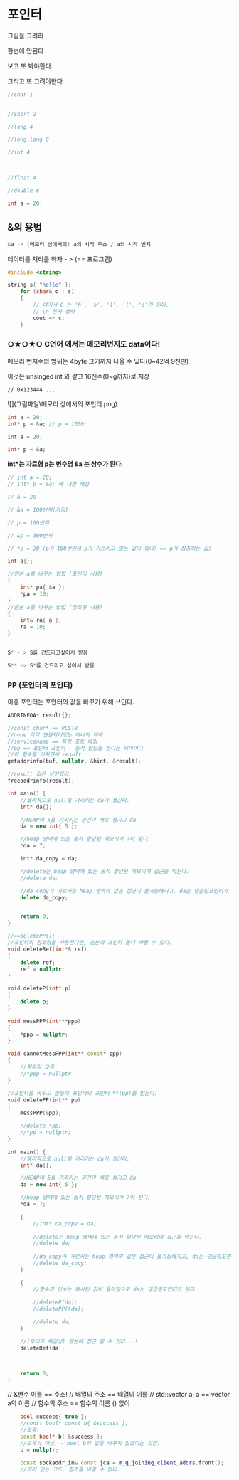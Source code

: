 # 포인터



그림을 그려라 

한번에 안된다

보고 또 봐야한다.

그리고 또 그려야한다.



```cpp
//char 1 

    
//short 2

//long 4

//long long 8

//int 4



//float 4

//double 8
```



```cpp
int a = 20;
```



## &의 용법

```cpp
&a -> (메모리 상에서의) a의 시작 주소 / a의 시작 번지
```

데이터를 처리를 하자 - > (== 프로그렘)



```cpp
#include <string>

string s{ "hello" };
	for (char& c : s)
	{
  		// 여기서 C 는 'h', 'e', 'l', 'l', 'o'가 된다. 
		// \n 문자 생략
		cout << c;
	}
```


### ○★○★○ C언어 에서는 메모리번지도 data이다!

메모리 번지수의 범위는 4byte 크기까지 나올 수 있다(0~42억 9천만)

이것은 unsinged int 와 같고 16진수(0~g까지)로 저장

```
// 0x123444 ... 
```



![](그림파일\메모리 상에서의 포인터.png)

```cpp
int a = 20;
int* p = &a; // p = 1000;
```







```cpp
int a = 20;

int* p = &a;

```

<strong>int*는 자료형 p는 변수명 &a 는 상수가 된다.</strong>



```cpp
// int a = 20;
// int* p = &a; 에 대한 해설

// a = 20

// &a = 100번지(가정)

// p = 100번지

// &p = 300번지

// *p = 20 (p가 100번인데 p가 가르키고 있는 값이 뭐냐? == p가 참조하는 값)
```

```cpp
int a{};

//원본 a를 바꾸는 방법 (포인터 사용)
{
	int* pa{ &a };
	*pa = 10;
}
//원본 a를 바꾸는 방법 (참조형 사용)
{
	int& ra{ a };
	ra = 10;
}
```









```cpp

S* - > S를 건드리고싶어서 받음

S** -> S*를 건드리고 싶어서 받음
```





### PP (포인터의 포인터)



이중 포인터는 포인터의 값을 바꾸기 위해 쓰인다. 

```cpp
ADDRINFOA* result{};

//const char* == PCSTR
//node 각각 연결되어있는 하나의 객체
//servicename == 특정 포트 네임 
//pp == 포인터 포인터 - 동적 할당을 한다는 의미이다. 
//이 함수를 거치면서 result 
getaddrinfo(buf, nullptr, &hint, &result);

//result 값은 남아있다.
freeaddrinfo(result);
```





```cpp
int main() {
	//물리적으로 null을 가리키는 da가 생긴다. 
	int* da{};

	//HEAP에 5를 가리키는 공간이 새로 생기고 da
	da = new int{ 5 };

	//heap 영역에 있는 동적 할당된 메모리가 7이 된다. 
	*da = 7;

	int* da_copy = da;

	//delete는 heap 영역에 있는 동적 할당된 메모리에 접근을 막는다.
	//delete da;

	//da_copy가 가르키는 heap 영역의 값은 접근이 불가능해지고, da는 댕글링포인터가 된다.
	delete da_copy;


	return 0;
}
```







```cpp
//==deletePP();
//포인터의 참조형을 사용한다면, 원본과 포인터 둘다 바꿀 수 있다.
void deleteRef(int*& ref)
{
	delete ref;
	ref = nullptr;
}

void deleteP(int* p)
{
	delete p;
}

void messPPP(int***ppp)
{
	*ppp = nullptr;
}

void cannotMessPPP(int** const* ppp)
{
	//컴파일 오류
	//*ppp = nullptr
}

//포인터를 바꾸고 싶을때 포인터의 포인터 **(pp)를 받는다.
void deletePP(int** pp)
{
	messPPP(&pp);

	//delete *pp;
	//*pp = nullptr;
}

int main() {
	//물리적으로 null을 가리키는 da가 생긴다. 
	int* da{};

	//HEAP에 5를 가리키는 공간이 새로 생기고 da
	da = new int{ 5 };

	//heap 영역에 있는 동적 할당된 메모리가 7이 된다. 
	*da = 7;

	{
		//int* da_copy = da;
		
		//delete는 heap 영역에 있는 동적 할당된 메모리에 접근을 막는다.
		//delete da;
		
		//da_copy가 가르키는 heap 영역의 값은 접근이 불가능해지고, da는 댕글링포인터가 된다.
		//delete da_copy;
	}

	{
		//함수의 인수는 복사된 값이 들어감으로 da는 댕글링포인터가 된다.
		
		//deleteP(da);
		//deletePP(&da);

		//delete da;
	}

	//(우리가 체감상) 원본에 접근 할 수 있다...!
	deleteRef(da);



	return 0;
}
```

// &변수 이름 == 주소!
	// 배열의 주소 == 배열의 이름
	// std::vector<int> a; a == vector a의 이름
	// 함수의 주소 == 함수의 이름 () 없이


```cpp
	bool success{ true };
	//const bool* const b{ &success };
	//오류! 
	const bool* b{ &success };
	//오류가 아님, - bool b의 값을 바꾸지 않겠다는 것임.
	b = nullptr;
```

```cpp
	const sockaddr_in& const jca = m_q_joining_client_addrs.front();
	//의미 없는 코드, 참조를 바꿀 수 없다.

```